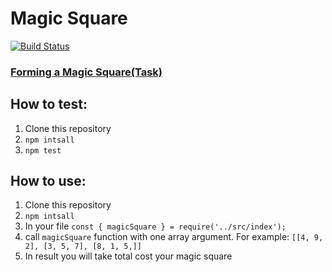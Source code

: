 # Magic Square
[![Build Status](https://travis-ci.com/boivlad/magic-square.svg?branch=master)](https://travis-ci.com/boivlad/magic-square)

### [Forming a Magic Square(Task)](./magic-square-forming-English.pdf)

## How to test:
1. Clone this repository
2. `npm intsall`
3. `npm test`
## How to use:
1. Clone this repository
2. `npm intsall`
3. In your file `const { magicSquare } = require('../src/index');`
4. call `magicSquare` function with one array argument. For example: `[[4, 9, 2], [3, 5, 7], [8, 1, 5,]]`
5. In result you will take total cost your magic square
